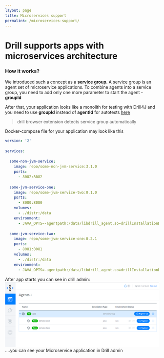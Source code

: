 ```yaml
---
layout: page
title: Microservices support
permalink: /microservices-support/
---
```


# Drill supports apps with microservices architecture  

### How it works?
 
We introduced such a concept as a **service group**.
A service group is an agent set of microservice applications.
To combine agents into a service group, you need to add only one more parameter to start the agent - **groupId**  

After that, your application looks like a monolith for testing with Drill4J and you need to use **groupId** instead 
of **agentId** for autotests [here](/autotest-agent-guide/)
> drill browser extension detects service group automatically

Docker-compose file for your application may look like this
```yaml
version: '2'

services:

  some-non-jvm-service:
    image: repo/some-non-jvm-service:3.1.0
    ports:
      - 8082:8082

  some-jvm-service-one:
    image: repo/some-jvm-service-two:0.1.0
    ports:
      - 8080:8080
    volumes:
      - ./distr:/data
    environment:
      - JAVA_OPTS=-agentpath:/data/libdrill_agent.so=drillInstallationDir=/data,adminAddress=host.docker.internal:8090,agentId=service-one,groupId=app,buildVersion=0.1.0

  some-jvm-service-two:
    image: repo/some-jvm-service-one:0.2.1
    ports:
      - 8081:8081
    volumes:
      - ./distr:/data
    environment:
      - JAVA_OPTS=-agentpath:/data/libdrill_agent.so=drillInstallationDir=/data,adminAddress=host.docker.internal:8090,agentId=service-two,groupId=app,buildVersion=0.2.1

```

After app starts you can see in drill admin: 
<a href="/assets/img/microservices/services_1.png" title="click here to see the full sized image and back to return"><img src="/assets/img/microservices/services_1.png"></a>
....you can see your Microservice application in Drill admin

